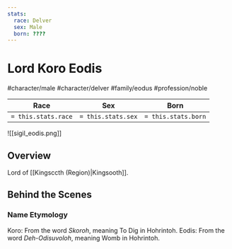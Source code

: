 ```yaml
---
stats:
  race: Delver
  sex: Male
  born: ????
---
```


# Lord Koro Eodis
#character/male #character/delver #family/eodus #profession/noble

Race | Sex | Born
-----|-----|-----
`= this.stats.race` | `= this.stats.sex` | `= this.stats.born` | `= this.stats.died`

![[sigil_eodis.png]]

## Overview
Lord of [[Kingsccth (Region)|Kingsooth]].

## Behind the Scenes
### Name Etymology
Koro: From the word *Skoroh*, meaning To Dig in Hohrintoh.
Eodis: From the word *Deh-Odisuvoloh*, meaning Womb in Hohrintoh.